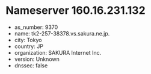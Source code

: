 # Nameserver 160.16.231.132

* as_number: 9370
* name: tk2-257-38378.vs.sakura.ne.jp.
* city: Tokyo
* country: JP
* organization: SAKURA Internet Inc.
* version: Unknown
* dnssec: false
